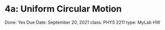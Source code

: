 # 4a: Uniform Circular Motion

Done: Yes
Due Date: September 20, 2021
class: PHYS 2211
type: MyLab HW